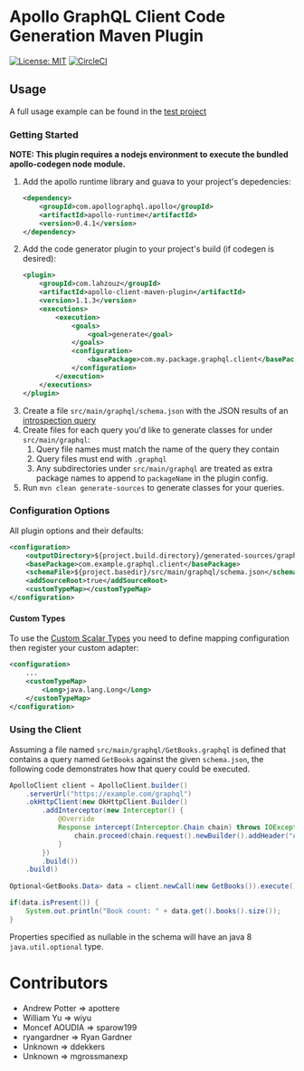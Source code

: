 # Apollo GraphQL Client Code Generation Maven Plugin
[![License: MIT](https://img.shields.io/badge/License-MIT-yellow.svg)](https://opensource.org/licenses/MIT) [![CircleCI](https://circleci.com/gh/Sparow199/apollo-client-maven-plugin.svg?style=svg)](https://circleci.com/gh/Sparow199/apollo-client-maven-plugin)
## Usage

A full usage example can be found in the [test project](https://github.com/sparow199/apollo-client-maven-plugin/tree/master/apollo-client-maven-plugin-tests)

### Getting Started

**NOTE: This plugin requires a nodejs environment to execute the bundled apollo-codegen node module.**

1. Add the apollo runtime library and guava to your project's depedencies:
    ```xml
    <dependency>
        <groupId>com.apollographql.apollo</groupId>
        <artifactId>apollo-runtime</artifactId>
        <version>0.4.1</version>
    </dependency>
    ```
2. Add the code generator plugin to your project's build (if codegen is desired):
    ```xml
    <plugin>
        <groupId>com.lahzouz</groupId>
        <artifactId>apollo-client-maven-plugin</artifactId>
        <version>1.1.3</version>
        <executions>
            <execution>
                <goals>
                    <goal>generate</goal>
                </goals>
                <configuration>
                    <basePackage>com.my.package.graphql.client</basePackage>
                </configuration>
            </execution>
        </executions>
    </plugin>
    ```
3. Create a file `src/main/graphql/schema.json` with the JSON results of an [introspection query](https://gist.github.com/craigbeck/b90915d49fda19d5b2b17ead14dcd6da)
4. Create files for each query you'd like to generate classes for under `src/main/graphql`:
    1. Query file names must match the name of the query they contain
    2. Query files must end with `.graphql`
    3. Any subdirectories under `src/main/graphql` are treated as extra package names to append to `packageName` in the plugin config.
5. Run `mvn clean generate-sources` to generate classes for your queries.

### Configuration Options

All plugin options and their defaults:
```xml
<configuration>
    <outputDirectory>${project.build.directory}/generated-sources/graphql-client</outputDirectory>
    <basePackage>com.example.graphql.client</basePackage>
    <schemaFile>${project.basedir}/src/main/graphql/schema.json</schemaFile>
    <addSourceRoot>true</addSourceRoot>
    <customTypeMap></customTypeMap>
</configuration>
```

#### Custom Types 
To use the [Custom Scalar Types](https://github.com/apollographql/apollo-android#custom-scalar-types) you need to 
define mapping configuration then register your custom adapter:  
```xml
<configuration>
    ...
    <customTypeMap>
        <Long>java.lang.Long</Long>
    </customTypeMap>
</configuration>
```
### Using the Client

Assuming a file named `src/main/graphql/GetBooks.graphql` is defined that contains a query named `GetBooks` against the given `schema.json`, the following code demonstrates how that query could be executed.

```java
ApolloClient client = ApolloClient.builder()
    .serverUrl("https://example.com/graphql")
    .okHttpClient(new OkHttpClient.Builder()
        .addInterceptor(new Interceptor() {
            @Override
            Response intercept(Interceptor.Chain chain) throws IOException {
                chain.proceed(chain.request().newBuilder().addHeader("Authorization", "Basic cnllYnJ5ZTpidWJibGVzMTIz").build())
            }
        })
        .build())
    .build()
    
Optional<GetBooks.Data> data = client.newCall(new GetBooks()).execute().data()

if(data.isPresent()) {
    System.out.println("Book count: " + data.get().books().size());
}
```

Properties specified as nullable in the schema will have an java 8 `java.util.optional` type.

# Contributors

* Andrew Potter => apottere
* William Yu => wiyu
* Moncef AOUDIA => sparow199
* ryangardner => Ryan Gardner
* Unknown => ddekkers
* Unknown => mgrossmanexp